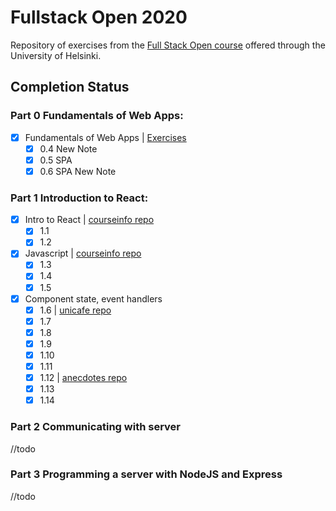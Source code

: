 # Fullstack Open 2020

Repository of exercises from the [Full Stack Open course](https://fullstackopen.com/en/) offered through the University of Helsinki.

## Completion Status

### Part 0 Fundamentals of Web Apps:

- [x] Fundamentals of Web Apps | [Exercises](./part0/exercises.md)
  - [x] 0.4 New Note
  - [x] 0.5 SPA
  - [x] 0.6 SPA New Note

### Part 1 Introduction to React:

- [x] Intro to React | [courseinfo repo](./part1/courseinfo)
  - [x] 1.1
  - [x] 1.2
- [x] Javascript | [courseinfo repo](./part1/courseinfo)
  - [x] 1.3
  - [x] 1.4
  - [x] 1.5
- [x] Component state, event handlers
  - [x] 1.6 | [unicafe repo](./part1/unicafe)
  - [x] 1.7
  - [x] 1.8
  - [x] 1.9
  - [x] 1.10
  - [x] 1.11
  - [x] 1.12 | [anecdotes repo](./part1/anecdotes)
  - [x] 1.13
  - [x] 1.14

### Part 2 Communicating with server

//todo

### Part 3 Programming a server with NodeJS and Express

//todo
